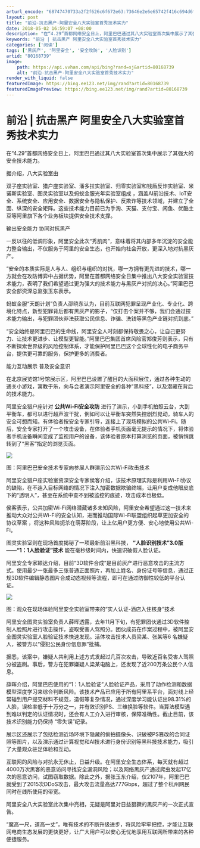 ```yaml
---
arturl_encode: "68747470733a2f2f626c6f672e63:73646e2e6e65742f416c694d6f62696c655365637572697479:2f61727469636c652f64657461696c732f3830313638373339"
layout: post
title: "前沿-抗击黑产-阿里安全八大实验室首秀技术实力"
date: 2018-05-02 16:59:07 +08:00
description: "在“4.29”首都网络安全日上，阿里巴巴通过其八大实验室首次集中展示了其强大的安全技术能力。据介绍，"
keywords: "前沿 | 抗击黑产 阿里安全八大实验室首秀技术实力"
categories: ['阅读']
tags: ['黑灰产', '阿里安全', '安全攻防', '人脸识别']
artid: "80168739"
image:
    path: https://api.vvhan.com/api/bing?rand=sj&artid=80168739
    alt: "前沿-抗击黑产-阿里安全八大实验室首秀技术实力"
render_with_liquid: false
featuredImage: https://bing.ee123.net/img/rand?artid=80168739
featuredImagePreview: https://bing.ee123.net/img/rand?artid=80168739
---
```


# 前沿 | 抗击黑产 阿里安全八大实验室首秀技术实力

在“4.29”首都网络安全日上，阿里巴巴通过其八大实验室首次集中展示了其强大的安全技术能力。

据介绍，八大实验室由

双子座实验室、猎户座实验室、潘多拉实验室、归零实验室和钱盾反诈实验室、米诺斯实验室、图灵实验室以及蚂蚁金服光年实验室组成
，涵盖AI前沿技术、IoT安全、系统安全、应用安全、数据安全与隐私保护、反欺诈等技术领域，并建立了全面、纵深的安全矩阵。这些技术能力目前已为手淘、天猫、支付宝、闲鱼、优酷土豆等阿里旗下各个业务板块提供安全技术支撑。

输出安全能力 协同对抗黑产

一反以往的低调形象，阿里安全此次“秀肌肉”，意味着将其内部多年沉淀的安全能力整合输出，不仅服务于阿里的安全生态，也开始向社会开放，更深入地对抗黑灰产。

“安全的本质实际是人与人、组织与组织的对抗，哪一方拥有更先进的技术，哪一方就会在攻防博弈中占据优势，阿里在首都网络安全日集中推出八大安全实验室技术能力，表明了我们希望通过更为强大的技术能力与黑灰产对抗的决心。”阿里巴巴安全部资深总监张玉东表示。

蚂蚁金服“天朗计划”负责人邵晓东认为，目前互联网犯罪呈现产业化、专业化、跨境化特点，新型犯罪背后都有黑灰产的影子，“仅打击个案并不够，我们会通过技术能力输出，与犯罪团伙非法获取公民信息、诈骗、洗钱等黑色产业链对抗到底。”

“安全始终是阿里巴巴的生命线，阿里安全人时刻都保持敬畏之心，让自己更努力、让技术更进步、让模型更智能。”阿里巴巴集团首席风险官郑俊芳则表示，只有不断探索世界级的风险控制体系，才能保护阿里巴巴这个全球性化的电子商务平台，提供更可靠的服务，保护更多的消费者。

能力互动展示 普及安全意识

在北京展览馆1号馆展示区，阿里巴巴设置了醒目的大面积展位，通过各种生动的通关小游戏，寓教于乐，向与会者演示阿里安全的各种“黑科技”，以及潜藏在背后的技术能力。

阿里安全猎户座针对
**公共Wi-Fi安全攻防**
进行了演示，小到手机拍照云台，大到平衡车，都可以进行超声波干扰，例如可以让平衡车突然失控剧烈晃动，骑车人的安全可想而知。有体验者按安全专家引导，连接上了现场模拟的公共Wi-Fi。随后，安全专家打开了一个攻击设备，在体验者手机页面毫无提示的情况下，将体验者手机设备瞬间变成了监视用户的设备，该体验者原本打算浏览的页面，被悄悄跳转到了“黑客”指定的浏览页面。

![](http://epo.alicdn.com/image/47e12jln2jm0.jpg)

图：阿里巴巴安全技术专家向参展人群演示公共Wi-Fi攻击技术

阿里安全猎户座实验室资深安全专家侯客介绍，该技术原理实际是利用Wi-Fi协议的缺陷，在不连入目标网络的情况下注入加密数据欺骗终端，让用户变成他眼皮底下的“透明人”，甚至在系统中查不到被监控的痕迹，攻击成本也极低。

侯客表示，公共加密Wi-Fi网络潜藏诸多未知风险，阿里安全希望通过这一技术来推动大众对公共Wi-Fi的安全认知，进而推动国际Wi-Fi联盟组织起草更加安全的协议草案 ，将这种风险扼杀在萌芽阶段，让上亿用户更方便、安心地使用公共Wi-Fi。

图灵实验室则在现场首度揭秘了一项最新前沿黑科技，
**“人脸识别技术”3.0版——“1：1人脸验证”技术**
能在毫秒级时间内，快速识破假人脸认证。

阿里安全专家颖达介绍，目前“3D软件合成”是目前灰产进行恶意攻击的主流方式。使用最少一张最多三张普通正面照片，再加上姓名、身份证号等信息，通过正规3D软件编辑静态图片合成动态视频等流程，即可在通过防御性较低的平台认证。

![](http://epo.alicdn.com/image/dhct25epqog.jpg)

图：观众在现场体验阿里安全实验室带来的“实人认证-酒店入住核身”技术

阿里安全图灵实验室负责人薛晖透露，去年11月下旬，有犯罪团伙通过3D软件控制人脸照片进行攻击操作，盗取受害人驾照分。团伙成员在作案过程中，被阿里安全图灵实验室人脸验证技术快速发现。活体攻击技术人员梁某、张某等6 名嫌疑人，被警方以“侵犯公民身份信息罪”批捕。

据悉，该案中，嫌疑人共利用上述方式发起过几百次攻击，导致近百名受害人驾照分被盗刷。事后，警方在犯罪嫌疑人梁某电脑上，还发现了近200万条公民个人信息。

薛晖介绍，阿里巴巴使用的“1：1人脸验证”人脸验证产品，采用了动作检测和数据模型深度学习来综合判断风险。该技术产品已应用于所有阿里系平台，面对线上经常碰到用户提交材料不规范，造假等复杂情况，通过深度学习能认证出98.31%的人脸，误检率低于十万分之一，并有效识别PS、三维换脸等软件。当算法模型遇到难以判定的认证情况时，还会有人工介入进行审核，保障准确性。截止目前，该技术识别能力仍保持 “零失误”纪录。

展示区还展示了包括检测近场环境下隐藏的偷拍摄像头、识破被PS篡改的合同证照等图片，以及演示通过计算视觉和AI技术进行身份识别等黑科技技术能力，吸引了大量观众驻足体验和互动。

互联网的风险与对抗永无休止，日益升级。在阿里安全生态体系，每天就有超过4000万次黑客的恶意访问寻找安全漏洞风险；以及网络黑灰产通过爬虫发起17亿次的恶意访问，试图窃取数据。除此之外，据张玉东介绍，仅2107年，阿里巴巴就受到了2015次DDoS攻击，最大攻击流量高达777Gbps，超过了整个杭州网民同时在线所使用的带宽。

阿里安全八大实验室此次集中亮相，无疑是阿里对日益猖獗的黑灰产的一次正式宣告。

“魔高一尺，道高一丈”，唯有技术的不断升级进步，将风险牢牢把控，才能让互联网电商生态发展的更快更好，让广大用户可以安心无忧地享用互联网所带来的各种便捷服务。